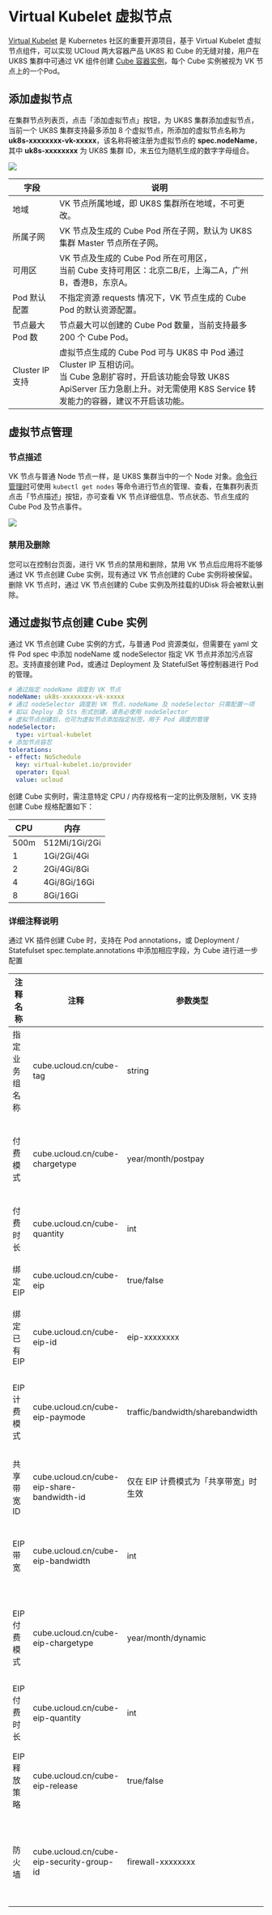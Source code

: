 # Virtual Kubelet 虚拟节点

[Virtual Kubelet](https://virtual-kubelet.io/) 是 Kubernetes 社区的重要开源项目，基于 Virtual Kubelet 虚拟节点组件，可以实现 UCloud 两大容器产品 UK8S 和 Cube 的无缝对接，用户在 UK8S 集群中可通过 VK 组件创建 [Cube 容器实例](/cube/README)，每个 Cube 实例被视为 VK 节点上的一个Pod。

## 添加虚拟节点

在集群节点列表页，点击「添加虚拟节点」按钮，为 UK8S 集群添加虚拟节点，当前一个 UK8S 集群支持最多添加 8 个虚拟节点，所添加的虚拟节点名称为 **uk8s-xxxxxxxx-vk-xxxxx**，该名称将被注册为虚拟节点的 **spec.nodeName**，其中 **uk8s-xxxxxxxx** 为 UK8S 集群 ID，末五位为随机生成的数字字母组合。

![](../images/administercluster/vk_01.png)

| 字段 | 说明 |
|-----|-------|
|地域|VK 节点所属地域，即 UK8S 集群所在地域，不可更改。|
|所属子网|VK 节点及生成的 Cube Pod 所在子网，默认为 UK8S 集群 Master 节点所在子网。|
|可用区|VK 节点及生成的 Cube Pod 所在可用区，<br>当前 Cube 支持可用区：北京二B/E，上海二A，广州B，香港B，东京A。|
|Pod 默认配置|不指定资源 requests 情况下，VK 节点生成的 Cube Pod 的默认资源配置。|
|节点最大 Pod 数|节点最大可以创建的 Cube Pod 数量，当前支持最多 200 个 Cube Pod。|
|Cluster IP 支持|虚拟节点生成的 Cube Pod 可与 UK8S 中 Pod 通过 Cluster IP 互相访问。<br>当 Cube 急剧扩容时，开启该功能会导致 UK8S ApiServer 压力急剧上升。对无需使用 K8S Service 转发能力的容器，建议不开启该功能。|

## 虚拟节点管理

### 节点描述

VK 节点与普通 Node 节点一样，是 UK8S 集群当中的一个 Node 对象。[命令行管理时](/uk8s/manageviakubectl/intro_of_kubectl)可使用 `kubectl get nodes` 等命令进行节点的管理、查看，在集群列表页点击「节点描述」按钮，亦可查看 VK 节点详细信息、节点状态、节点生成的 Cube Pod 及节点事件。

![](../images/administercluster/vk_02.png)

### 禁用及删除

您可以在控制台页面，进行 VK 节点的禁用和删除，禁用 VK 节点后应用将不能够通过 VK 节点创建 Cube 实例，现有通过 VK 节点创建的 Cube 实例将被保留。删除 VK 节点时，通过 VK 节点创建的 Cube 实例及所挂载的UDisk 将会被默认删除。

## 通过虚拟节点创建 Cube 实例

通过 VK 节点创建 Cube 实例的方式，与普通 Pod 资源类似，但需要在 yaml 文件 Pod spec 中添加 nodeName 或 nodeSelector 指定 VK 节点并添加污点容忍。支持直接创建 Pod，或通过 Deployment 及 StatefulSet 等控制器进行 Pod 的管理。

```yaml
# 通过指定 nodeName 调度到 VK 节点
nodeName: uk8s-xxxxxxxx-vk-xxxxx           
# 通过 nodeSelector 调度到 VK 节点，nodeName 及 nodeSelector 只需配置一项
# 如以 Deploy 及 Sts 形式创建，请务必使用 nodeSelector
# 虚拟节点创建后，也可为虚拟节点添加指定标签，用于 Pod 调度的管理
nodeSelector:
  type: virtual-kubelet                    
# 添加节点容忍
tolerations:                               
- effect: NoSchedule
  key: virtual-kubelet.io/provider
  operator: Equal
  value: ucloud
```
创建 Cube 实例时，需注意特定 CPU / 内存规格有一定的比例及限制，VK 支持创建 Cube 规格配置如下：

| CPU | 内存 |
|-----|-----|
|500m|512Mi/1Gi/2Gi|
|1|1Gi/2Gi/4Gi|
|2|2Gi/4Gi/8Gi|
|4|4Gi/8Gi/16Gi|
|8|8Gi/16Gi|

### 详细注释说明

通过 VK 插件创建 Cube 时，支持在 Pod annotations，或 Deployment / Statefulset spec.template.annotations 中添加相应字段，为 Cube 进行进一步配置

| 注释名称 | 注释 | 参数类型 | 注释说明 | 默认值 |
| ------ | ------ | ------ | ------ | ------ |
| 指定业务组名称 | cube.ucloud.cn/cube-tag | string | 需要指定的业务组的名称 | / |
| 付费模式 | cube.ucloud.cn/cube-chargetype | year/month/postpay | 即按年预付费、按月预付费、按秒后付费，请参照[计费说明](/cube/introduction/charge) | postpay |
| 付费时长 | cube.ucloud.cn/cube-quantity | int | 月付时，此参数传 0，代表购买至月末 | 1 | 
| 绑定 EIP | cube.ucloud.cn/cube-eip | true/false | 创建的 Cube 是否需要绑定 EIP | false | 
| 绑定已有 EIP | cube.ucloud.cn/cube-eip-id | eip-xxxxxxxx | 指定的 EIP ID | /，仅在 cube.ucloud.cn/cube-eip: "true" 时生效，<br>如该项留空，则创建新的 EIP | 
| EIP 计费模式 | cube.ucloud.cn/cube-eip-paymode | traffic/bandwidth/sharebandwidth | EIP 计费模式，分别代表流量计费 / 带宽计费 / 共享带宽模式 | bandwidth | 
| 共享带宽 ID | cube.ucloud.cn/cube-eip-share-bandwidth-id | 仅在 EIP 计费模式为「共享带宽」时生效 | bwshare-xxxxxx | / | 
| EIP 带宽 | cube.ucloud.cn/cube-eip-bandwidth | int | 绑定 EIP 的外网带宽大小，共享带宽模式必须指定 0 | 2 | 
| EIP 付费模式 | cube.ucloud.cn/cube-eip-chargetype | year/month/dynamic | EIP 付费模式，即按年预付费、按月预付费、按时后付费 | 取 cube.ucloud.cn/cube-chargetype 值；<br>该项为 postpay 时取 dynamic | 
| EIP 付费时长 | cube.ucloud.cn/cube-eip-quantity | int | EIP 付费时长 | 取 cube.ucloud.cn/cube-quantity 值 | 
| EIP 释放策略 | cube.ucloud.cn/cube-eip-release | true/false | 删除 Cube 实例时是否需要释放绑定的 EIP | true | 
| 防火墙 | cube.ucloud.cn/cube-eip-security-group-id | firewall-xxxxxxxx | 需要绑定的外网防火墙策略，不指定时绑定项目默认防火墙 |/ | 